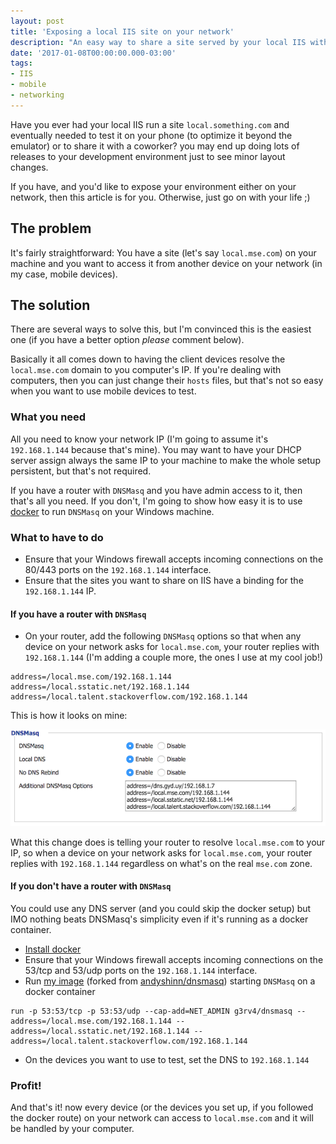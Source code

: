 ```yaml
---
layout: post
title: 'Exposing a local IIS site on your network'
description: "An easy way to share a site served by your local IIS with other devices in your network (useful for testing the mobile version of a website)."
date: '2017-01-08T00:00:00.000-03:00'
tags:
- IIS
- mobile
- networking
---
```

Have you ever had your local IIS run a site `local.something.com` and eventually needed to test it on your phone (to optimize it beyond the emulator) or to share it with a coworker? you may end up doing lots of releases to your development environment just to see minor layout changes.

If you have, and you'd like to expose your environment either on your network, then this article is for you. Otherwise, just go on with your life ;)

<!--more-->
## The problem
It's fairly straightforward: You have a site (let's say `local.mse.com`) on your machine and you want to access it from another device on your network (in my case, mobile devices).

## The solution
There are several ways to solve this, but I'm convinced this is the easiest one (if you have a better option *please* comment below).

Basically it all comes down to having the client devices resolve the `local.mse.com` domain to you computer's IP. If you're dealing with computers, then you can just change their `hosts` files, but that's not so easy when you want to use mobile devices to test.

### What you need
All you need to know your network IP (I'm going to assume it's `192.168.1.144` because that's mine). You may want to have your DHCP server assign always the same IP to your machine to make the whole setup persistent, but that's not required.

If you have a router with `DNSMasq` and you have admin access to it, then that's all you need. If you don't, I'm going to show how easy it is to use [docker](https://www.docker.com/) to run `DNSMasq` on your Windows machine.

### What to have to do
* Ensure that your Windows firewall accepts incoming connections on the 80/443 ports on the `192.168.1.144` interface.
* Ensure that the sites you want to share on IIS have a binding for the `192.168.1.144` IP.

#### If you have a router with `DNSMasq`
* On your router, add the following `DNSMasq` options so that when any device on your network asks for `local.mse.com`, your router replies with `192.168.1.144` (I'm adding a couple more, the ones I use at my cool job!)

```
address=/local.mse.com/192.168.1.144
address=/local.sstatic.net/192.168.1.144
address=/local.talent.stackoverflow.com/192.168.1.144
```

This is how it looks on mine:

![](/public/images/dnsmasq.png)

What this change does is telling your router to resolve `local.mse.com` to your IP, so when a device on your network asks for `local.mse.com`, your router replies with `192.168.1.144` regardless on what's on the real `mse.com` zone.

#### If you don't have a router with `DNSMasq`
You could use any DNS server (and you could skip the docker setup) but IMO nothing beats DNSMasq's simplicity even if it's running as a docker container.

* [Install docker](https://www.docker.com/get-docker)
* Ensure that your Windows firewall accepts incoming connections on the 53/tcp and 53/udp ports on the `192.168.1.144` interface.
* Run [my image](https://hub.docker.com/r/g3rv4/dnsmasq/) (forked from [andyshinn/dnsmasq](https://hub.docker.com/r/andyshinn/dnsmasq/)) starting `DNSMasq` on a docker container
```
run -p 53:53/tcp -p 53:53/udp --cap-add=NET_ADMIN g3rv4/dnsmasq --address=/local.mse.com/192.168.1.144 --address=/local.sstatic.net/192.168.1.144 --address=/local.talent.stackoverflow.com/192.168.1.144
```
* On the devices you want to use to test, set the DNS to `192.168.1.144`

### Profit!
And that's it! now every device (or the devices you set up, if you followed the docker route) on your network can access to `local.mse.com` and it will be handled by your computer.
